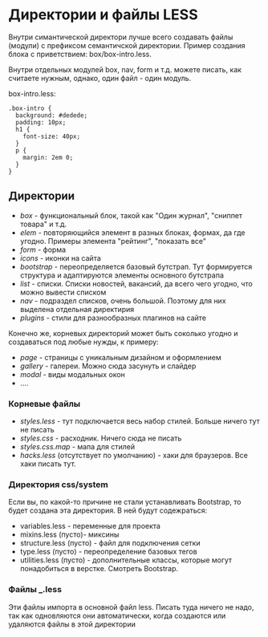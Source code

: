 Директории и файлы LESS
===============

Внутри симантической директори лучше всего создавать файлы (модули) с префиксом семантичской директории. Пример создания блока с приветствием: box/box-intro.less.

Внутри отдельных модулей box, nav, form и т.д. можете писать, как считаете нужным, однако, один файл - один модуль.

box-intro.less: 

```less
.box-intro {
  background: #dedede;
  padding: 10px;
  h1 {
    font-size: 40px;
  }
  p {
    margin: 2em 0;
  }
}
```



## Директории

* *box* - функциональный блок, такой как "Один журнал", "сниппет товара" и т.д.  
* *elem* - повторяющийся элемент в разных блоках, формах, да где угодно. Примеры элемента "рейтинг", "показать все"  
* *form* - форма  
* *icons* - иконки на сайта  
* *bootstrap* - переопределяется базовый бутстрап. Тут формируется структура и адаптируются элементы основного бутстрапа  
* *list* - списки. Списки новостей, вакансий, да всего чего угодно, что можно вывести списком  
* *nav* - подраздел списков, очень большой. Поэтому для них выделена отдельная директирия  
* *plugins* - стили для разнообразных плагинов на сайте

Конечно же, корневых директорий может быть соколько угодно и создаваться под любые нужды, к примеру:
* *page* - страницы с уникальным дизайном и оформлением
* *gallery* - галереи. Можно сюда засунуть и слайдер
* *modal* - виды модальных окон
* ....


### Корневые файлы
* *styles.less* - тут подключается весь набор стилей. Больше ничего тут не писать
* *styles.css* - расходник. Ничего сюда не писать
* *styles.css.map* - мапа для стилей
* *hacks.less* (отсутствует по умолчанию) - хаки для браузеров. Все хаки писать тут.

### Директория css/system

Если вы, по какой-то причине не стали устанавливать Bootstrap, то будет создана эта директория. В ней будут содежраться:

* variables.less - переменные для проекта
* mixins.less (пусто)- миксины
* structure.less (пусто) - файл для подключения сетки
* type.less (пусто) - переопределение базовых тегов
* utilities.less (пусто) - дополнительные классы, которые могут понадобиться в верстке. Смотреть Bootstrap.


### Файлы _.less

Эти файлы импорта в основной файл less. Писать туда ничего не надо, так как одновляются они автоматически, когда создаются или удаляются файлы в этой директории

